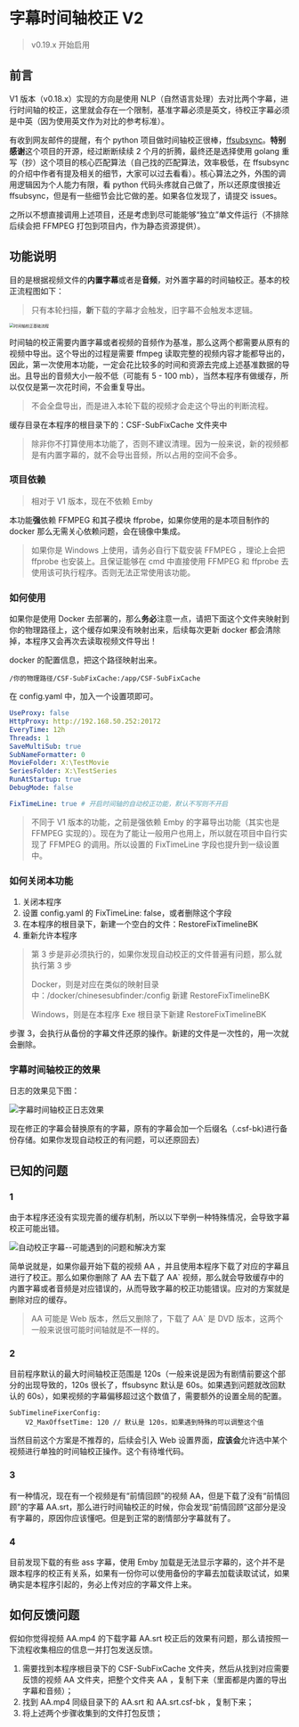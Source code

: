# 字幕时间轴校正 V2

> v0.19.x 开始启用

## 前言

V1 版本（v0.18.x）实现的方向是使用 NLP（自然语言处理）去对比两个字幕，进行时间轴的校正，这里就会存在一个限制，基准字幕必须是英文，待校正字幕必须是中英（因为使用英文作为对比的参考标准）。

有收到网友邮件的提醒，有个 python 项目做时间轴校正很棒，[ffsubsync](https://github.com/smacke/ffsubsync)。**特别感谢**这个项目的开源，经过断断续续 2 个月的折腾，最终还是选择使用 golang 重写（抄）这个项目的核心匹配算法（自己找的匹配算法，效率极低，在 ffsubsync 的介绍中作者有提及相关的细节，大家可以过去看看）。核心算法之外，外围的调用逻辑因为个人能力有限，看 python 代码头疼就自己做了，所以还原度很接近 ffsubsync，但是有一些细节会比它做的差。如果各位发现了，请提交 issues。

之所以不想直接调用上述项目，还是考虑到尽可能能够“独立”单文件运行（不排除后续会把 FFMPEG  打包到项目内，作为静态资源提供）。

## 功能说明

目的是根据视频文件的**内置字幕**或者是**音频**，对外置字幕的时间轴校正。基本的校正流程图如下：

> 只有本轮扫描，**新**下载的字幕才会触发，旧字幕不会触发本逻辑。

<img src="pics/时间轴校正基础流程.png" alt="时间轴校正基础流程" style="zoom:50%;" />

时间轴的校正需要内置字幕或者视频的音频作为基准，那么这两个都需要从原有的视频中导出。这个导出的过程是需要 ffmpeg 读取完整的视频内容才能都导出的，因此，第一次使用本功能，一定会花比较多的时间和资源去完成上述基准数据的导出。且导出的音频大小一般不低（可能有 5 - 100 mb），当然本程序有做缓存，所以仅仅是第一次花时间，不会重复导出。

> 不会全盘导出，而是进入本轮下载的视频才会走这个导出的判断流程。

缓存目录在本程序的根目录下的：CSF-SubFixCache 文件夹中

> 除非你不打算使用本功能了，否则不建议清理。因为一般来说，新的视频都是有内置字幕的，就不会导出音频，所以占用的空间不会多。

### 项目依赖

> 相对于 V1 版本，现在不依赖 Emby

本功能**强**依赖 FFMPEG 和其子模块 ffprobe，如果你使用的是本项目制作的 docker 那么无需关心依赖问题，会在镜像中集成。

> 如果你是 Windows 上使用，请务必自行下载安装 FFMPEG ，理论上会把 ffprobe 也安装上。且保证能够在 cmd 中直接使用 FFMPEG  和 ffprobe 去使用该可执行程序。否则无法正常使用该功能。

### 如何使用

如果你是使用 Docker 去部署的，那么**务必**注意一点，请把下面这个文件夹映射到你的物理路径上，这个缓存如果没有映射出来，后续每次更新 docker 都会清除掉，本程序又会再次去读取视频文件导出！

docker 的配置信息，把这个路径映射出来。

```
/你的物理路径/CSF-SubFixCache:/app/CSF-SubFixCache
```

在 config.yaml 中，加入一个设置项即可。

```yaml
UseProxy: false
HttpProxy: http://192.168.50.252:20172
EveryTime: 12h
Threads: 1
SaveMultiSub: true
SubNameFormatter: 0
MovieFolder: X:\TestMovie
SeriesFolder: X:\TestSeries
RunAtStartup: true
DebugMode: false

FixTimeLine: true # 开启时间轴的自动校正功能，默认不写则不开启
```

> 不同于 V1 版本的功能，之前是强依赖 Emby 的字幕导出功能（其实也是 FFMPEG 实现的）。现在为了能让一般用户也用上，所以就在项目中自行实现了 FFMPEG 的调用。所以设置的 FixTimeLine 字段也提升到一级设置中。

### 如何关闭本功能

1. 关闭本程序
2. 设置 config.yaml 的 FixTimeLine: false，或者删除这个字段
3. 在本程序的根目录下，新建一个空白的文件：RestoreFixTimelineBK
4. 重新允许本程序

> 第 3 步是非必须执行的，如果你发现自动校正的文件普遍有问题，那么就执行第 3 步
>
> Docker，则是对应在类似的映射目录中：/docker/chinesesubfinder:/config  新建 RestoreFixTimelineBK
>
> Windows，则是在本程序 Exe 根目录下新建 RestoreFixTimelineBK

步骤 3，会执行从备份的字幕文件还原的操作。新建的文件是一次性的，用一次就会删除。

### 字幕时间轴校正的效果

日志的效果见下图：

![字幕时间轴校正日志效果](pics/字幕时间轴校正日志效果.jpg)

现在修正的字幕会替换原有的字幕，原有的字幕会加一个后缀名（.csf-bk)进行备份存储。如果你发现自动校正的有问题，可以还原回去）

## 已知的问题

### 1 

由于本程序还没有实现完善的缓存机制，所以以下举例一种特殊情况，会导致字幕校正可能出错。

![自动校正字幕--可能遇到的问题和解决方案](pics/自动校正字幕--可能遇到的问题和解决方案.png)



简单说就是，如果你最开始下载的视频 AA ，并且使用本程序下载了对应的字幕且进行了校正。那么如果你删除了 AA 去下载了 AA` 视频，那么就会导致缓存中的内置字幕或者音频是对应错误的，从而导致字幕的校正功能错误。应对的方案就是删除对应的缓存。

> AA 可能是 Web 版本，然后又删除了，下载了 AA` 是 DVD 版本，这两个一般来说很可能时间轴就是不一样的。

### 2

目前程序默认的最大时间轴校正范围是 120s（一般来说是因为有剧情前要这个部分的出现导致的，120s 很长了，ffsubsync 默认是 60s。如果遇到问题就改回默认的 60s），如果视频的字幕偏移超过这个数值了，需要额外的设置全局的配置。

```
SubTimelineFixerConfig:
	V2_MaxOffsetTime: 120 // 默认是 120s，如果遇到特殊的可以调整这个值
```

当然目前这个方案是不推荐的，后续会引入 Web 设置界面，**应该会**允许选中某个视频进行单独的时间轴校正操作。这个有待堆代码。

### 3

有一种情况，现在有一个视频是有“前情回顾”的视频 AA，但是下载了没有“前情回顾”的字幕 AA.srt，那么进行时间轴校正的时候，你会发现“前情回顾”这部分是没有字幕的，原因你应该懂吧。但是到正常的剧情部分字幕就有了。

### 4

目前发现下载的有些 ass 字幕，使用 Emby 加载是无法显示字幕的，这个并不是跟本程序的校正有关系，如果有一份你可以使用备份的字幕去加载读取试试，如果确实是本程序引起的，务必上传对应的字幕文件上来。

## 如何反馈问题

假如你觉得视频 AA.mp4 的下载字幕 AA.srt 校正后的效果有问题，那么请按照一下流程收集相应的信息一并打包发送反馈。

1. 需要找到本程序根目录下的 CSF-SubFixCache 文件夹，然后从找到对应需要反馈的视频 AA 文件夹，把整个文件夹 AA ，复制下来（里面都是内置的导出字幕和音频）；
2. 找到 AA.mp4 同级目录下的  AA.srt  和  AA.srt.csf-bk ，复制下来；
3. 将上述两个步骤收集到的文件打包反馈；